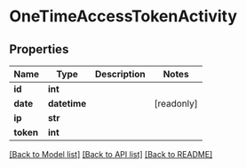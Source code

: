 # OneTimeAccessTokenActivity


## Properties

Name | Type | Description | Notes
------------ | ------------- | ------------- | -------------
**id** | **int** |  | 
**date** | **datetime** |  | [readonly] 
**ip** | **str** |  | 
**token** | **int** |  | 

[[Back to Model list]](../README.md#models) [[Back to API list]](../README.md#api-endpoints) [[Back to README]](../README.md)


